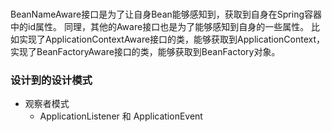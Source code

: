 ### 
BeanNameAware接口是为了让自身Bean能够感知到，获取到自身在Spring容器中的id属性。
同理，其他的Aware接口也是为了能够感知到自身的一些属性。
比如实现了ApplicationContextAware接口的类，能够获取到ApplicationContext，实现了BeanFactoryAware接口的类，能够获取到BeanFactory对象。

### 设计到的设计模式
* 观察者模式 
    * ApplicationListener 和 ApplicationEvent
    